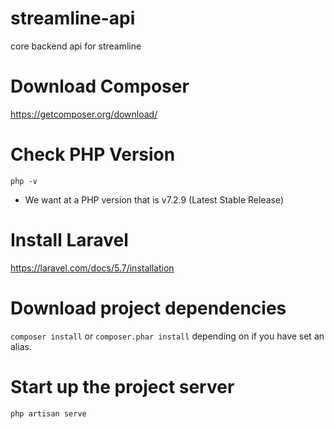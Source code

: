 # streamline-api
core backend api for streamline

# Download Composer
https://getcomposer.org/download/

# Check PHP Version
`php -v`
* We want at a PHP version that is v7.2.9 (Latest Stable Release)

# Install Laravel 
https://laravel.com/docs/5.7/installation

# Download project dependencies
`composer install` or `composer.phar install` depending on if you have set an alias.

# Start up the project server
`php artisan serve`
